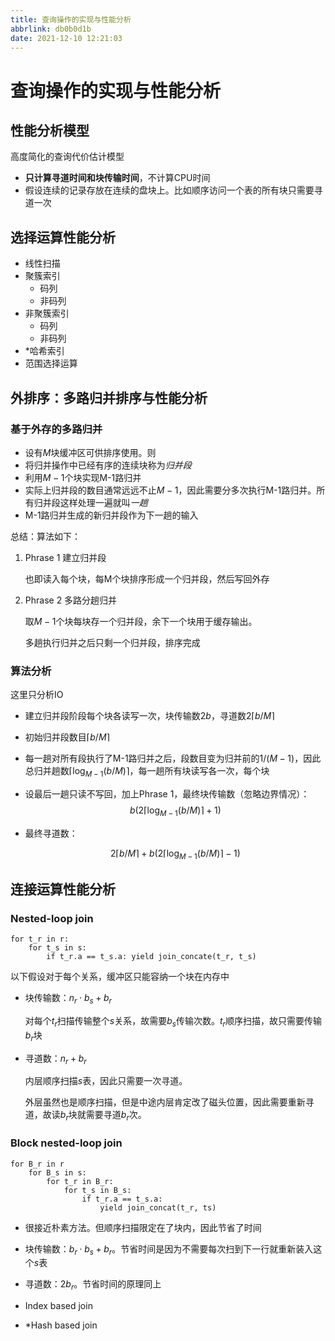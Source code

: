 ```yaml
---
title: 查询操作的实现与性能分析
abbrlink: db0b0d1b
date: 2021-12-10 12:21:03
---
```

# 查询操作的实现与性能分析
## 性能分析模型
高度简化的查询代价估计模型
- **只计算寻道时间和块传输时间**，不计算CPU时间
- 假设连续的记录存放在连续的盘块上。比如顺序访问一个表的所有块只需要寻道一次

## 选择运算性能分析
- 线性扫描
- 聚簇索引
  - 码列
  - 非码列
- 非聚簇索引
  - 码列
  - 非码列
- *哈希索引
- 范围选择运算

## 外排序：多路归并排序与性能分析
### 基于外存的多路归并
- 设有$M$块缓冲区可供排序使用。则
- 将归并操作中已经有序的连续块称为*归并段*
- 利用$M-1$个块实现M-1路归并
- 实际上归并段的数目通常远远不止$M-1$，因此需要分多次执行M-1路归并。所有归并段这样处理一遍就叫*一趟*
- M-1路归并生成的新归并段作为下一趟的输入

总结：算法如下：
1. Phrase 1 建立归并段
   
   也即读入每个块，每M个块排序形成一个归并段，然后写回外存

2. Phrase 2 多路分趟归并
   
   取$M-1$个块每块存一个归并段，余下一个块用于缓存输出。

   多趟执行归并之后只剩一个归并段，排序完成

### 算法分析

这里只分析IO

- 建立归并段阶段每个块各读写一次，块传输数$2b$，寻道数$2\lceil b/M\rceil$
- 初始归并段数目$\lceil b/M\rceil$
- 每一趟对所有段执行了M-1路归并之后，段数目变为归并前的$1/(M-1)$，因此总归并趟数$\lceil \log_{M-1}(b/M)\rceil$，每一趟所有块读写各一次，每个块
- 设最后一趟只读不写回，加上Phrase 1，最终块传输数（忽略边界情况）：
  $$
    b(2\lceil\log_{M-1}(b/M)\rceil + 1)
  $$

- 最终寻道数：
  
  $$
    2\lceil b/M\rceil + b(2\lceil\log_{M-1}(b/M)\rceil - 1)
  $$





## 连接运算性能分析
### Nested-loop join
```
for t_r in r:
    for t_s in s:
        if t_r.a == t_s.a: yield join_concate(t_r, t_s)
```
以下假设对于每个关系，缓冲区只能容纳一个块在内存中
- 块传输数：$n_r \cdot b_s + b_r$
  
  对每个$t_r$扫描传输整个$s$关系，故需要$b_s$传输次数。$t_r$顺序扫描，故只需要传输$b_r$块

- 寻道数：$n_r + b_r$
  
  内层顺序扫描$s$表，因此只需要一次寻道。

  外层虽然也是顺序扫描，但是中途内层肯定改了磁头位置，因此需要重新寻道，故读$b_r$块就需要寻道$b_r$次。

### Block nested-loop join
```
for B_r in r
    for B_s in s:
        for t_r in B_r:
            for t_s in B_s:
                if t_r.a == t_s.a:
                    yield join_concat(t_r, ts)
```

- 很接近朴素方法。但顺序扫描限定在了块内，因此节省了时间
- 块传输数：$b_r \cdot b_s + b_r$。节省时间是因为不需要每次扫到下一行就重新装入这个$s$表
- 寻道数：$2b_r$。节省时间的原理同上

- Index based join
- *Hash based join
